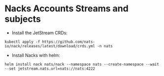 # Nacks Accounts Streams and subjects

* Install the JetStream CRDs:
```
kubectl apply -f https://github.com/nats-io/nack/releases/latest/download/crds.yml -n nats
```

* Install Nacks with helm:
```
helm install nack nats/nack --namespace nats --create-namespace --wait --set jetstream.nats.url=nats://nats:4222  
```

